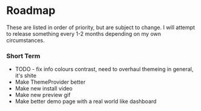 # Roadmap
These are listed in order of priority, but are subject to change. I will attempt to release something every 1-2 months depending on my own circumstances.

### Short Term

* TODO - fix info colours contrast, need to overhaul themeing in general, it's shite
* Make ThemeProvider better
* Make new install video
* Make new preview gif
* Make better demo page with a real world like dashboard